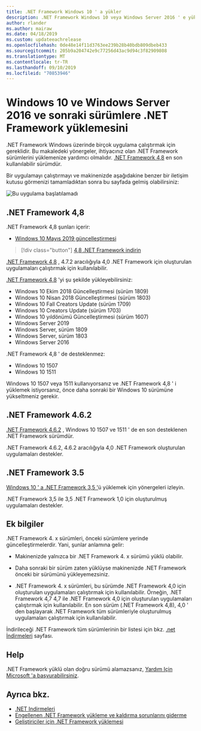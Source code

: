 ```yaml
---
title: .NET Framework Windows 10 ' a yükler
description: .NET Framework Windows 10 veya Windows Server 2016 ' e yüklemeyi öğrenin.
author: rlander
ms.author: mairaw
ms.date: 04/18/2019
ms.custom: updateeachrelease
ms.openlocfilehash: 0de48e14f11d3763ee239b28b40bdb809dbeb433
ms.sourcegitcommit: 205b9a204742e9c77256d43ac9d94c3f82909808
ms.translationtype: MT
ms.contentlocale: tr-TR
ms.lasthandoff: 09/10/2019
ms.locfileid: "70853946"
---
```

# <a name="install-the-net-framework-on-windows-10-and-windows-server-2016-and-later"></a>Windows 10 ve Windows Server 2016 ve sonraki sürümlere .NET Framework yüklemesini

.NET Framework Windows üzerinde birçok uygulama çalıştırmak için gereklidir. Bu makaledeki yönergeler, ihtiyacınız olan .NET Framework sürümlerini yüklemenize yardımcı olmalıdır. [.NET Framework 4,8](https://github.com/Microsoft/dotnet/tree/master/releases/net48) en son kullanılabilir sürümdür.

Bir uygulamayı çalıştırmayı ve makinenizde aşağıdakine benzer bir iletişim kutusu görmenizi tamamladıktan sonra bu sayfada gelmiş olabilirsiniz:

![Bu uygulama başlatılamadı](./media/this-application-could-not-be-started.png)

## <a name="net-framework-48"></a>.NET Framework 4,8

.NET Framework 4,8 şunları içerir:

- [Windows 10 Mayıs 2019 güncelleştirmesi](https://support.microsoft.com/help/4028685/windows-10-get-the-update)

> [!div class="button"]
> [4,8 .NET Framework indirin](https://dotnet.microsoft.com/download/dotnet-framework/net48)

[.NET Framework 4,8](https://dotnet.microsoft.com/download/dotnet-framework/net48) , 4.7.2 aracılığıyla 4,0 .NET Framework için oluşturulan uygulamaları çalıştırmak için kullanılabilir.

[.NET Framework 4,8](https://dotnet.microsoft.com/download/dotnet-framework/net48) 'yi şu şekilde yükleyebilirsiniz:

- Windows 10 Ekim 2018 Güncelleştirmesi (sürüm 1809)
- Windows 10 Nisan 2018 Güncelleştirmesi (sürüm 1803)
- Windows 10 Fall Creators Update (sürüm 1709)
- Windows 10 Creators Update (sürüm 1703)
- Windows 10 yıldönümü Güncelleştirmesi (sürüm 1607)
- Windows Server 2019
- Windows Server, sürüm 1809
- Windows Server, sürüm 1803
- Windows Server 2016

.NET Framework 4,8 ' de desteklenmez:

- Windows 10 1507
- Windows 10 1511

Windows 10 1507 veya 1511 kullanıyorsanız ve .NET Framework 4,8 ' i yüklemek istiyorsanız, önce daha sonraki bir Windows 10 sürümüne yükseltmeniz gerekir.

## <a name="net-framework-462"></a>.NET Framework 4.6.2

[.NET Framework 4.6.2](https://www.microsoft.com/download/details.aspx?id=53345) , Windows 10 1507 ve 1511 ' de en son desteklenen .NET Framework sürümdür.

.NET Framework 4.6.2, 4.6.2 aracılığıyla 4,0 .NET Framework oluşturulan uygulamaları destekler.

## <a name="net-framework-35"></a>.NET Framework 3.5

[Windows 10 ' a .NET Framework 3,5 '](dotnet-35-windows-10.md)ü yüklemek için yönergeleri izleyin.

.NET Framework 3,5 ile 3,5 .NET Framework 1,0 için oluşturulmuş uygulamaları destekler.

## <a name="additional-information"></a>Ek bilgiler

.NET Framework 4. x sürümleri, önceki sürümlere yerinde güncelleştirmelerdir. Yani, şunlar anlamına gelir:

- Makinenizde yalnızca bir .NET Framework 4. x sürümü yüklü olabilir.

- Daha sonraki bir sürüm zaten yüklüyse makinenizde .NET Framework önceki bir sürümünü yükleyemezsiniz.

- .NET Framework 4. x sürümleri, bu sürümde .NET Framework 4,0 için oluşturulan uygulamaları çalıştırmak için kullanılabilir. Örneğin, .NET Framework 4,7 4,7 ile .NET Framework 4,0 için oluşturulan uygulamaları çalıştırmak için kullanılabilir. En son sürüm (.NET Framework 4,8), 4,0 ' den başlayarak .NET Framework tüm sürümleriyle oluşturulmuş uygulamaları çalıştırmak için kullanılabilir.

İndirileceği .NET Framework tüm sürümlerinin bir listesi için bkz. [.net İndirmeleri](https://dotnet.microsoft.com/download) sayfası.

## <a name="help"></a>Help

.NET Framework yüklü olan doğru sürümü alamazsanız, [Yardım Için Microsoft 'a başvurabilirsiniz](mailto:dotnet-install-help@service.microsoft.com?subject=Install-Help).

## <a name="see-also"></a>Ayrıca bkz.

- [.NET Indirmeleri](https://dotnet.microsoft.com/download)
- [Engellenen .NET Framework yükleme ve kaldırma sorunlarını giderme](troubleshoot-blocked-installations-and-uninstallations.md)
- [Geliştiriciler için .NET Framework yüklemesi](guide-for-developers.md)
